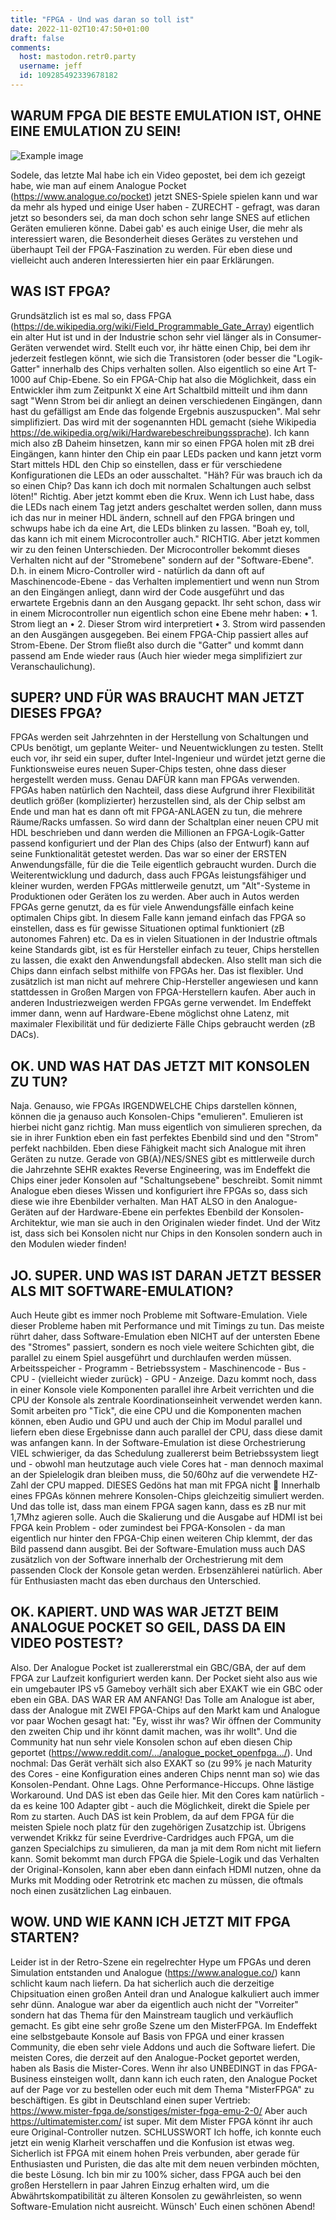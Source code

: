 ```yaml
---
title: "FPGA - Und was daran so toll ist"
date: 2022-11-02T10:47:50+01:00
draft: false
comments:
  host: mastodon.retr0.party
  username: jeff
  id: 109285492339678182
---
```

## WARUM FPGA DIE BESTE EMULATION IST, OHNE EINE EMULATION ZU SEIN!

![Example image](/images/fpga.jpeg)

Sodele, das letzte Mal habe ich ein Video gepostet, bei dem ich gezeigt habe, wie man auf einem Analogue Pocket (https://www.analogue.co/pocket) jetzt SNES-Spiele spielen kann und war da mehr als hyped und einige User haben - ZURECHT - gefragt, was daran jetzt so besonders sei, da man doch schon sehr lange SNES auf etlichen Geräten emulieren könne.  Dabei gab' es auch einige User, die mehr als interessiert waren, die Besonderheit dieses Gerätes zu verstehen und überhaupt Teil der FPGA-Faszination zu werden. Für eben diese und vielleicht auch anderen Interessierten hier ein paar Erklärungen.  

## WAS IST FPGA?  

Grundsätzlich ist es mal so, dass FPGA (https://de.wikipedia.org/wiki/Field_Programmable_Gate_Array) eigentlich ein alter Hut ist und in der Industrie schon sehr viel länger als in Consumer-Geräten verwendet wird. Stellt euch vor, ihr hätte einen Chip, bei dem ihr jederzeit festlegen könnt, wie sich die Transistoren (oder besser die "Logik-Gatter" innerhalb des Chips verhalten sollen. Also eigentlich so eine Art T-1000 auf Chip-Ebene. So ein FPGA-Chip hat also die Möglichkeit, dass ein Entwickler ihm zum Zeitpunkt X eine Art Schaltbild mitteilt und ihm dann sagt "Wenn Strom bei dir anliegt an deinen verschiedenen Eingängen, dann hast du gefälligst am Ende das folgende Ergebnis auszuspucken". Mal sehr simplifiziert. Das wird mit der sogenannten HDL gemacht (siehe Wikipedia https://de.wikipedia.org/wiki/Hardwarebeschreibungssprache). Ich kann mich also zB Daheim hinsetzen, kann mir so einen FPGA holen mit zB drei Eingängen, kann hinter den Chip ein paar LEDs packen und kann jetzt vorm Start mittels HDL den Chip so einstellen, dass er für verschiedene Konfigurationen die LEDs an oder ausschaltet.  "Häh? Für was brauch ich da so einen Chip? Das kann ich doch mit normalen Schaltungen auch selbst löten!" Richtig. Aber jetzt kommt eben die Krux. Wenn ich Lust habe, dass die LEDs nach einem Tag jetzt anders geschaltet werden sollen, dann muss ich das nur in meiner HDL ändern, schnell auf den FPGA bringen und schwups habe ich da eine Art, die LEDs blinken zu lassen.  "Boah ey, toll, das kann ich mit einem Microcontroller auch." RICHTIG. Aber jetzt kommen wir zu den feinen Unterschieden. Der Microcontroller bekommt dieses Verhalten nicht auf der "Stromebene" sondern auf der "Software-Ebene". D.h. in einem Micro-Controller wird - natürlich da dann oft auf Maschinencode-Ebene - das Verhalten implementiert und wenn nun Strom an den Eingängen anliegt, dann wird der Code ausgeführt und das erwartete Ergebnis dann an den Ausgang gepackt.  Ihr seht schon, dass wir in einem Microcontroller nun eigentlich schon eine Ebene mehr haben:  • 1. Strom liegt an  • 2. Dieser Strom wird interpretiert  • 3. Strom wird passenden an den Ausgängen ausgegeben.  Bei einem FPGA-Chip passiert alles auf Strom-Ebene. Der Strom fließt also durch die "Gatter" und kommt dann passend am Ende wieder raus (Auch hier wieder mega simplifiziert zur Veranschaulichung).  

## SUPER? UND FÜR WAS BRAUCHT MAN JETZT DIESES FPGA?

  FPGAs werden seit Jahrzehnten in der Herstellung von Schaltungen und CPUs benötigt, um geplante Weiter- und Neuentwicklungen zu testen. Stellt euch vor, ihr seid ein super, dufter Intel-Ingenieur und würdet jetzt gerne die Funktionsweise eures neuen Super-Chips testen, ohne dass dieser hergestellt werden muss. Genau DAFÜR kann man FPGAs verwenden. FPGAs haben natürlich den Nachteil, dass diese Aufgrund ihrer Flexibilität deutlich größer (komplizierter) herzustellen sind, als der Chip selbst am Ende und man hat es dann oft mit FPGA-ANLAGEN zu tun, die mehrere Räume/Racks umfassen. So wird dann der Schaltplan einer neuen CPU mit HDL beschrieben und dann werden die Millionen an FPGA-Logik-Gatter passend konfiguriert und der Plan des Chips (also der Entwurf) kann auf seine Funktionalität getestet werden.  Das war so einer der ERSTEN Anwendungsfälle, für die die Teile eigentlich gebraucht wurden. Durch die Weiterentwicklung und dadurch, dass auch FPGAs leistungsfähiger und kleiner wurden, werden FPGAs mittlerweile genutzt, um "Alt"-Systeme in Produktionen oder Geräten los zu werden. Aber auch in Autos werden FPGAs gerne genutzt, da es für viele Anwendungsfälle einfach keine optimalen Chips gibt. In diesem Falle kann jemand einfach das FPGA so einstellen, dass es für gewisse Situationen optimal funktioniert (zB autonomes Fahren) etc. Da es in vielen Situationen in der Industrie oftmals keine Standards gibt, ist es für Hersteller einfach zu teuer, Chips herstellen zu lassen, die exakt den Anwendungsfall abdecken. Also stellt man sich die Chips dann einfach selbst mithilfe von FPGAs her. Das ist flexibler. Und zusätzlich ist man nicht auf mehrere Chip-Hersteller angewiesen und kann stattdessen in Großen Margen von FPGA-Herstellern kaufen.  Aber auch in anderen Industriezweigen werden FPGAs gerne verwendet. Im Endeffekt immer dann, wenn auf Hardware-Ebene möglichst ohne Latenz, mit maximaler Flexibilität und für dedizierte Fälle Chips gebraucht werden (zB DACs).  

## OK. UND WAS HAT DAS JETZT MIT KONSOLEN ZU TUN?  

Naja. Genauso, wie FPGAs IRGENDWELCHE Chips darstellen können, können die ja genauso auch Konsolen-Chips "emulieren". Emulieren ist hierbei nicht ganz richtig. Man muss eigentlich von simulieren sprechen, da sie in ihrer Funktion eben ein fast perfektes Ebenbild sind und den "Strom" perfekt nachbilden.  Eben diese Fähigkeit macht sich Analogue mit ihren Geräten zu nutze. Gerade von GB(A)/NES/SNES gibt es mittlerweile durch die Jahrzehnte SEHR exaktes Reverse Engineering, was im Endeffekt die Chips einer jeder Konsolen auf "Schaltungsebene" beschreibt. Somit nimmt Analogue eben dieses Wissen und konfiguriert ihre FPGAs so, dass sich diese wie ihre Ebenbilder verhalten. Man HAT ALSO in den Analogue-Geräten auf der Hardware-Ebene ein perfektes Ebenbild der Konsolen-Architektur, wie man sie auch in den Originalen wieder findet. Und der Witz ist, dass sich bei Konsolen nicht nur Chips in den Konsolen sondern auch in den Modulen wieder finden!  

## JO. SUPER. UND WAS IST DARAN JETZT BESSER ALS MIT SOFTWARE-EMULATION?  

Auch Heute gibt es immer noch Probleme mit Software-Emulation. Viele dieser Probleme haben mit Performance und mit Timings zu tun. Das meiste rührt daher, dass Software-Emulation eben NICHT auf der untersten Ebene des "Stromes" passiert, sondern es noch viele weitere Schichten gibt, die parallel zu einem Spiel ausgeführt und durchlaufen werden müssen. Arbeitsspeicher - Programm - Betriebssystem - Maschinencode - Bus - CPU - (vielleicht wieder zurück) - GPU - Anzeige.  Dazu kommt noch, dass in einer Konsole viele Komponenten parallel ihre Arbeit verrichten und die CPU der Konsole als zentrale Koordinationseinheit verwendet werden kann. Somit arbeiten pro "Tick", die eine CPU und die Komponenten machen können, eben Audio und GPU und auch der Chip im Modul parallel und liefern eben diese Ergebnisse dann auch parallel der CPU, dass diese damit was anfangen kann. In der Software-Emulation ist diese Orchestrierung VIEL schwieriger, da das Schedulung zuallererst beim Betriebssystem liegt und - obwohl man heutzutage auch viele Cores hat - man dennoch maximal an der Spielelogik dran bleiben muss, die 50/60hz auf die verwendete HZ-Zahl der CPU mapped.  DIESES Gedöns hat man mit FPGA nicht 🙂 Innerhalb eines FPGAs können mehrere Konsolen-Chips gleichzeitig simuliert werden. Und das tolle ist, dass man einem FPGA sagen kann, dass es zB nur mit 1,7Mhz agieren solle.  Auch die Skalierung und die Ausgabe auf HDMI ist bei FPGA kein Problem - oder zumindest bei FPGA-Konsolen - da man eigentlich nur hinter den FPGA-Chip einen weiteren Chip klemmt, der das Bild passend dann ausgibt. Bei der Software-Emulation muss auch DAS zusätzlich von der Software innerhalb der Orchestrierung mit dem passenden Clock der Konsole getan werden.  Erbsenzählerei natürlich. Aber für Enthusiasten macht das eben durchaus den Unterschied.  

## OK. KAPIERT. UND WAS WAR JETZT BEIM ANALOGUE POCKET SO GEIL, DASS DA EIN VIDEO POSTEST?  

Also. Der Analogue Pocket ist zuallererstmal ein GBC/GBA, der auf dem FPGA zur Laufzeit konfiguriert werden kann. Der Pocket sieht also aus wie ein umgebauter IPS v5 Gameboy verhält sich aber EXAKT wie ein GBC oder eben ein GBA.  DAS WAR ER AM ANFANG!  Das Tolle am Analogue ist aber, dass der Analogue mit ZWEI FPGA-Chips auf den Markt kam und Analogue vor paar Wochen gesagt hat: "Ey, wisst ihr was? Wir öffnen der Community den zweiten Chip und ihr könnt damit machen, was ihr wollt".  Und die Community hat nun sehr viele Konsolen schon auf eben diesen Chip geportet (https://www.reddit.com/.../analogue_pocket_openfpga.../). Und nochmal: Das Gerät verhält sich also EXAKT so (zu 99% je nach Maturity des Cores - eine Konfiguration eines anderen Chips nennt man so) wie das Konsolen-Pendant. Ohne Lags. Ohne Performance-Hiccups. Ohne lästige Workaround. Und DAS ist eben das Geile hier. Mit den Cores kam natürlich - da es keine 100 Adapter gibt - auch die Möglichkeit, direkt die Spiele per Rom zu starten. Auch DAS ist kein Problem, da auf dem FPGA für die meisten Spiele noch platz für den zugehörigen Zusatzchip ist. Übrigens verwendet Krikkz für seine Everdrive-Cardridges auch FPGA, um die ganzen Specialchips zu simulieren, da man ja mit dem Rom nicht mit liefern kann.  Somit bekommt man durch FPGA die Spiele-Logik und das Verhalten der Original-Konsolen, kann aber eben dann einfach HDMI nutzen, ohne da Murks mit Modding oder Retrotrink etc machen zu müssen, die oftmals noch einen zusätzlichen Lag einbauen.  

## WOW. UND WIE KANN ICH JETZT MIT FPGA STARTEN?  

Leider ist in der Retro-Szene ein regelrechter Hype um FPGAs und deren Simulation entstanden und Analogue (https://www.analogue.co/) kann schlicht kaum nach liefern. Da hat sicherlich auch die derzeitige Chipsituation einen großen Anteil dran und Analogue kalkuliert auch immer sehr dünn. Analogue war aber da eigentlich auch nicht der "Vorreiter" sondern hat das Thema für den Mainstream tauglich und verkäuflich gemacht. Es gibt eine sehr große Szene um den MisterFPGA. Im Endeffekt eine selbstgebaute Konsole auf Basis von FPGA und einer krassen Community, die eben sehr viele Addons und auch die Software liefert. Die meisten Cores, die derzeit auf den Analogue-Pocket geportet werden, haben als Basis die Mister-Cores.  Wenn ihr also UNBEDINGT in das FPGA-Business einsteigen wollt, dann kann ich euch raten, den Analogue Pocket auf der Page vor zu bestellen oder euch mit dem Thema "MisterFPGA" zu beschäftigen. Es gibt in Deutschland einen super Vertrieb: https://www.mister-fpga.de/sonstiges/mister-fpga-emu-2-0/ Aber auch https://ultimatemister.com/ ist super. Mit dem Mister FPGA könnt ihr auch eure Original-Controller nutzen.  SCHLUSSWORT  Ich hoffe, ich konnte euch jetzt ein wenig Klarheit verschaffen und die Konfusion ist etwas weg. Sicherlich ist FPGA mit einem hohen Preis verbunden, aber gerade für Enthusiasten und Puristen, die das alte mit dem neuen verbinden möchten, die beste Lösung.  Ich bin mir zu 100% sicher, dass FPGA auch bei den großen Herstellern in paar Jahren Einzug erhalten wird, um die Abwährtskompatibilität zu älteren Konsolen zu gewährleisten, so wenn Software-Emulation nicht ausreicht.  Wünsch' Euch einen schönen Abend! 